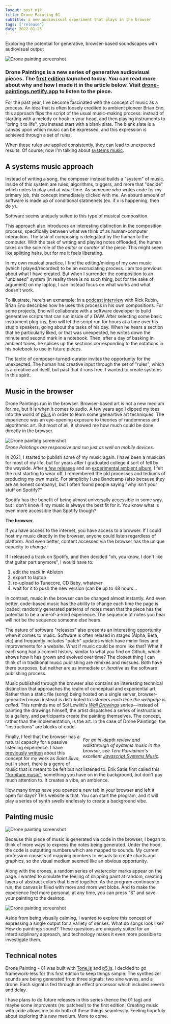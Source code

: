 ```yaml
---
layout: post.njk
title: Drone Painting 01
subtitle: a new audiovisual experiment that plays in the browser
tags: ['release']
date: 2022-01-25
---
```


Exploring the potential for generative, browser-based soundscapes with audiovisual output

<!-- start main content -->

![Drone painting screenshot](../assets/drone-painting-01(5).png)

### Drone Paintings is a new series of generative audiovisual pieces. The [first edition](https://drone-paintings.netlify.app/) launched today. You can read more about why and how I made it in the article below. Visit [drone-paintings.netlify.app](https://drone-paintings.netlify.app/) to listen to the piece.

For the past year, I've become fascinated with the concept of music as a process. An idea that is often loosely credited to ambient pioneer Brian Eno, this approach flips the script of the usual music-making process: instead of starting with a melody or hook in your head, and then playing instruments to "bring it to life", you instead start with a blank slate. The blank slate is a canvas upon which music can be expressed, and this expression is achieved through a set of rules.

When these rules are applied consistently, they can lead to unexpected results. Of course, now I'm talking about [systems music](https://en.wikipedia.org/wiki/Systems_music). 

## A systems music approach

Instead of writing a song, the composer instead builds a "system" of music. Inside of this system are rules, algorithms, triggers, and more that "decide" which notes to play and at what time. As someone who writes code for my primary job, this concept immediately clicked with me. An absurd amount of software is made up of conditional statmenets (ex. if *x* is happening, then do *y*).

Software seems uniquely suited to this type of musical composition.

This approach also introduces an interesting distinction in the composition process, specifically between what we think of as human-computer interaction. The task of composing is delegated by the human to the computer. With the task of writing and playing notes offloaded, the human takes on the sole role of the *editor* or *curator* of the piece. This might seem like splitting hairs, but for me it feels liberating.

In my own musical practice, I find the editing/mixing of my own music (which I played/recorded) to be an excruciating process. I am too previous about what I have created. But when I surrender the composition to an "unbiased" system (in reality there is no such thing, but for the sake of argument) on my laptop, I can instead focus on what works and what doesn't work. 

To illustrate, here's an exmample: In a [podcast interview](https://www.youtube.com/watch?v=BOtrCYyf4cg) with Rick Rubin, Brian Eno describes how he uses this process in his own compositions. For some projects, Eno will collaborate with a software developer to build generative scripts that can run inside of a DAW. After selecting some basic instrument plug-ins, Eno will let the script run for hours at a time over his studio speakers, going about the tasks of his day. When he hears a section that he particularly liked, or that was unexpected, he writes down the minute and second mark in a notebook. Then, after a day of basking in ambient tones, he splices up the sections corresponding to the notations in his notebook to use in future pieces.

The tactic of composer-turned-curator invites the opportunity for the unexpected. The human has creative input through the set of "rules", which is a creative act itself, but past that it runs free. I wanted to create systems in this spirit.

## Music in the browser

Drone Paintings run in the browser. Browser-based art is not a new medium for me, but it is when it comes to audio. A few years ago I dipped my toes into the world of [p5.js](https://p5js.org/) in order to learn some geneartive art techniques. The experience was an eye-opening exposure to theories of randomness and algorithmic art. But most of all, it showed me how much could be done directly in the browser.

![Drone painting screenshot](../assets/painting-drones-mockup.png)
<figcaption style="font-style: italic; margin-top: -10px">Drone Paintings are responsive and run just as well on mobile devices.</figcaption>

In 2021, I started to publish some of my music again. I have been a musician for most of my life, but for years after I graduated college it sort of fell by the wayside. After [a few releases](https://bdexter.bandcamp.com/music) and an [experimental ambient album](https://saintsilva.bandcamp.com/releases), I felt the rust starting to wear off. I remembered the old processes and tediums of producing my own music. For simplicity I use Bandcamp (also because they are an honest company), but I often found people saying "why isn't your stuff on Spotify?"

Spotify has the benefit of being almost universally accessible in some way, but I don't know if my music is always the best fit for it. You know what is even more accessible than Spotify though? 

**The browser**. 

If you have access to the internet, you have access to a browser. If I could host my music directly in the browser, anyone could listen regardless of platform. And even better, content accessed via the browser has the unique capacity to *change*. 

If I released a track on Spotify, and then decided "oh, you know, I don't like that guitar part anymore", I would have to:

1. edit the track in Ableton
2. export to laptop
3. re-upload to Tunecore, CD Baby, whatever
4. wait for it to push the new version (can be up to 48 hours...

In contrast, music in the browser can be changed almost instantly. And even better, code-based music has the ability to change each time the page is loaded; randomly generated patterns of notes mean that the piece has the potential to be a one-of-a-kind experience. The sequence of notes you hear will not be the sequence someone else hears.

The nature of software "releases" also presents an interesting opportunity when it comes to music. Software is often relased in stages (Alpha, Beta, etc) and frequently includes "patch" updates which have minor fixes and improvements for a website. What if music could be more like that? What if each song had a commit history, similar to what you find on Github, which shows how it has grown and evolved over time? The closest thing I can think of in traditional music publishing are remixes and reissues. Both have there purposes, but neither are as immediate or *iterative* as the software publishing process.

Music published through the browser also contains an interesting technical distinction that approaches the realm of conceptual and experiential art. Rather than a static file (song) being hosted on a single server, browser-genearted music instead is distributed to listeners *each time the webpage is called*. This reminds me of Sol Lewiitt's [*Wall Drawings*](https://whitney.org/education/families/kids-art-challenge/sol-lewitt) series—instead of painting the drawings himself, the artist dispatches a series of instructions to a gallery, and participants create the painting themselves. The concept, rather than the implementation, is the art. In the case of Drone Paintings, the "instructions" are blocks of code.

<aside style="float: right; font-style: italic; width: 250px; padding: 10px">
  For an in-depth review and walkthrough of systems music in the browser, see Tero Parviainen's excellent <a href="https://teropa.info/blog/2016/07/28/javascript-systems-music.html" target="_blank">Javascript Systems Music</a>.
</aside>

Finally, I feel that the browser has a natural capacity for a passive listening experience. I have [previously written](notepad/saint-silva-music) about this concept for my work as *Saint Silva*, but in short, there is a genre of music that is meant to be felt but not listened to. Erik Satie first called this ["furniture music"](https://en.wikipedia.org/wiki/Furniture_music); something you have on in the background, but don't pay much attention to. It creates a vibe, an ambience. 

How many times have you opened a new tab in your browser and left it open for days? This website is that. You can start the program, and it will play a series of synth swells endlessly to create a background vibe.

## Painting music

![Drone painting screenshot](../assets/untitled.png)

Because this piece of music is generated via code in the browser, I began to think of more ways to express the notes being generated. Under the hood, the code is outputting numbers which are mapped to sounds. My current profession consists of mapping numbers to visuals to create charts and graphics, so the visual medium seemed like an obvious opportunity.

Along with the drones, a random series of watercolor marks appear on the page. I wanted to simulate the feeling of dripping paint at random, creating layers of abstract colors that blend together. As the program continues to run, the canvas is filled with more and more wet blobs. And to make the experience feel more personal, at any time, you can press "S" and save your painting to the desktop.

![Drone painting screenshot](../assets/drone-painting-01.png)

Aside from being visually calming, I wanted to explore this concept of expressing a single output for a variety of senses. What do songs look like? How do paintings sound? These quesitons are uniquely suited for an interdisciplinary approach, and technology makes it even more possible to investigate them.

## Technical notes

Drone Painting - 01 was built with [Tone.js](https://tonejs.github.io/) and [p5.js](https://p5js.org/). I decided to go framework-less for this first edition to keep things simple. The synthesizer sounds are being generated from three signals: two sine waves, and a drone. Each signal is fed through an effect processor which includes reverb and delay.

I have plans to do future releases in this series (hence the 01 tag) and maybe some improvents (re: patches!) to the first edition. Creating music with code allows me to do both of these things seamlessly. Feeling hopefuly about exploring this new medium. More to come.
